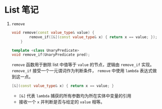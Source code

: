 # List 笔记

1. `remove`

   ```c++
   void remove(const value_type& value) {
           remove_if([&](const value_type& x) { return x == value; });
       }
   
   template <class UnaryPredicate>
   void remove_if(UnaryPredicate pred);
   ```

   `remove` 函数用于删除 list 中值等于 `value` 的节点，逻辑由 `remove_if` 实现。`remove_if` 接受一个一元谓词作为判断条件， `remove` 中使用 `lambda` 表达式做到这一点。

   ```c++
   [&](const value_type& x) { return x == value; }
   ```

   - `[&]` 代表 `lambda` 捕获的所有参数均为所在实体中变量的引用
   - 接收一个 `x` 并判断是否与给定的 `value` 相等。